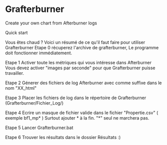 # Grafterburner
Create your own chart from Afterburner logs

Quick start

Vous êtes chaud ? Voici un résumé de ce qu'il faut faire pour utiliser Grafterburner
Etape 0 récuperez l'archive de grafterburner, Le programme doit fonctionner immédiatement.

Etape 1
Activer toute les métriques qui vous intéresse dans Afterburner
Vous devez activer "images par seconde" pour que Grafterburner puisse travailler.


Etape 2
 Génerer des fichiers de log Afterburner avec comme suffixe dans le nom "XX_html" 


Etape 3
Placer les fichiers de log dans le répertoire de Grafterburner (Grafterburner/Fichier_Log/)


Etape 4
 Ecrire un masque de fichier valide dans le fichier "Propertie.csv" ( exemple bf1_mp* ) Surtout ajouter * à la fin. "*" seul ne marchera pas.


Etape 5
Lancer Grafterburner.bat

Etape 6
Trouver les résultats dans le dossier Résultats :)
